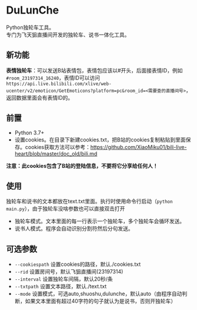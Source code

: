 # DuLunChe
Python独轮车工具。    
专门为飞天狙直播间开发的独轮车、说书一体化工具。        

## 新功能   
**表情独轮车**：可以发送B站表情包，表情包应该以#开头，后面接表情ID，例如`#room_23197314_16240`，表情ID可以访问`https://api.live.bilibili.com/xlive/web-ucenter/v2/emoticon/GetEmoticons?platform=pc&room_id=<需要查的直播间号>`，返回数据里面会有表情ID的。    

## 前置    
- Python 3.7+    
- 设置cookies。在目录下新建cookies.txt，把B站的cookies复制粘贴到里面保存。cookies获取方法可以参考：https://github.com/XiaoMiku01/bili-live-heart/blob/master/doc_old/bili.md      

**注意：此cookies包含了B站的登陆信息，不要将它分享给任何人！**

## 使用
独轮车和说书的文本都放在text.txt里面。执行时使用命令行启动（`python main.py`），由于独轮车没啥参数也可以直接双击打开      
- 独轮车模式。文本里面的每一行表示一个独轮车，多个独轮车会循环发送。
- 说书人模式。程序会自动识别分割符然后分句发送。

## 可选参数
- `--cookiespath` 设置cookies的路径，默认./cookies.txt
- `--rid` 设置房间号，默认飞狙直播间(23197314)
- `--interval` 设置独轮车间隔，默认20秒/条
- `--txtpath` 设置文本路径，默认./text.txt
- `--mode` 设置模式，可选auto,shuoshu,dulunche，默认auto（由程序自动判断，如果文本里面有超过40字符的句子就认为是说书，否则开独轮车）

